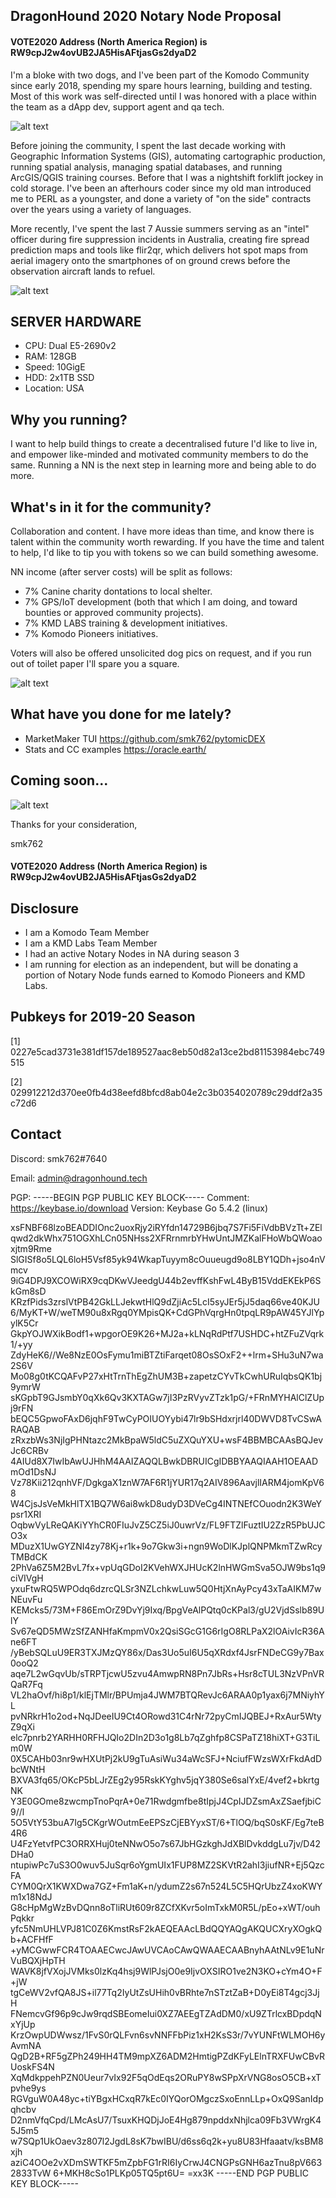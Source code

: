 ## DragonHound 2020 Notary Node Proposal ##

#### VOTE2020 Address (North America Region) is RW9cpJ2w4ovUB2JA5HisAFtjasGs2dyaD2 ####

I'm a bloke with two dogs, and I've been part of the Komodo Community since early 2018, spending my spare hours learning, building and testing. Most of this work was self-directed until I was honored with a place within the team as a dApp dev, support agent and qa tech.

![alt text](https://i.imgur.com/4NhmVYk.jpg "Doctor Skrunch and Sgt Piglet reporting for duty")

Before joining the community, I spent the last decade working with Geographic Information Systems (GIS), automating cartographic production,  running spatial analysis, managing spatial databases, and running ArcGIS/QGIS training courses. Before that I was a nightshift forklift jockey in cold storage.
I've been an afterhours coder since my old man introduced me to PERL as a youngster, and done a variety of "on the side" contracts over the years using a variety of languages. 

More recently, I've spent the last 7 Aussie summers serving as an "intel" officer during fire suppression incidents in Australia, creating fire spread prediction maps and tools like flir2qr, which delivers hot spot maps from aerial imagery onto the smartphones of on ground crews before the observation aircraft lands to refuel. 

![alt text](https://camo.githubusercontent.com/6c1023ec97f44cfc25b3a80611bcde5d9d57fb03/68747470733a2f2f692e696d6775722e636f6d2f304b655367334d2e6a7067 "flir2qr")

## SERVER HARDWARE ##
- CPU: Dual E5-2690v2
- RAM: 128GB
- Speed: 10GigE
- HDD: 2x1TB SSD
- Location: USA

## Why you running? ##
I want to help build things to create a decentralised future I'd like to live in, and empower like-minded and motivated community members to do the same.
Running a NN is the next step in learning more and being able to do more. 

## What's in it for the community? ##
Collaboration and content. I have more ideas than time, and know there is talent within the community worth rewarding. If you have the time and talent to help, I'd like to tip you with tokens so we can build something awesome.

NN income (after server costs) will be split as follows:
- 7% Canine charity dontations to local shelter.
- 7% GPS/IoT development (both that which I am doing, and toward bounties or approved community projects).
- 7% KMD LABS training & development initiatives.
- 7% Komodo Pioneers initiatives.

Voters will also be offered unsolicited dog pics on request, and if you run out of toilet paper I'll spare you a square.

![alt text](https://i.imgur.com/Fgk5NUK.jpg "Will you let me in?")

## What have you done for me lately? ##

- MarketMaker TUI https://github.com/smk762/pytomicDEX
- Stats and CC examples https://oracle.earth/

## Coming soon... ##

![alt text](https://raw.githubusercontent.com/smk762/mmbot_qt/style/docs/img/activate_login.png "MMbot_qt")

Thanks for your consideration,

smk762

#### VOTE2020 Address (North America Region) is RW9cpJ2w4ovUB2JA5HisAFtjasGs2dyaD2 ####

## Disclosure ##
- I am a Komodo Team Member
- I am a KMD Labs Team Member
- I had an active Notary Nodes in NA during season 3
- I am running for election as an independent, but will be donating a portion of Notary Node funds earned to Komodo Pioneers and KMD Labs.

## Pubkeys for 2019-20 Season ##
[1]  0227e5cad3731e381df157de189527aac8eb50d82a13ce2bd81153984ebc749515

[2]  029912212d370ee0fb4d38eefd8bfcd8ab04e2c3b0354020789c29ddf2a35c72d6

## Contact ##
Discord: smk762#7640 

Email: admin@dragonhound.tech

PGP: -----BEGIN PGP PUBLIC KEY BLOCK-----
Comment: https://keybase.io/download
Version: Keybase Go 5.4.2 (linux)

xsFNBF68lzoBEADDIOnc2uoxRjy2iRYfdn14729B6jbq7S7Fi5FiVdbBVzTt+ZEl
qwd2dkWhx751OGXhLCn05NHss2XFRrnmrbYHwUntJMZKalFHoWbQWoaoxjtm9Rme
SlGISf8o5LQL6loH5Vsf85yk94WkapTuyym8cOuueugd9o8LBY1QDh+jso4nVmcv
9iG4DPJ9XCOWiRX9cqDKwVJeedgU44b2evffKshFwL4ByB15VddEKEkP6SkGm8sD
KRzfPids3zrslVtPB42GkLLJekwtHlQ9dZjiAc5LcI5syJEr5jJ5daq66ve40KJU
6/MyKT+W/weTM90u8xRgq0YMpisQK+CdGPhVqrgHn0tpqLR9pAW45YJlYpylK5Cr
GkpYOJWXikBodf1+wpgorOE9K26+MJ2a+kLNqRdPtf7USHDC+htZFuZVqrk1/+yy
ZdyHeK6//We8NzE0OsFymu1miBTZtiFarqet08OsSOxF2++lrm+SHu3uN7wa2S6V
Mo08g0tKCQAFvP27xHtTrnThEgZhUM3B+zapetzCYvTkCwhURuIqbsQK1bj9ymrW
sKGpbT9GJsmbY0qXk6Qv3KXTAGw7jI3PzRVyvZTzk1pG/+FRnMYHAlClZUpj9rFN
bEQC5GpwoFAxD6jqhF9TwCyPOIUOYybi47lr9bSHdxrjrl40DWVD8TvCSwARAQAB
zRxzbWs3NjIgPHNtazc2MkBpaW5ldC5uZXQuYXU+wsF4BBMBCAAsBQJevJc6CRBv
4AIUd8X7IwIbAwUJHhM4AAIZAQQLBwkDBRUICgIDBBYAAQIAAH1OEAADmOd1DsNJ
Vz78Kii212qnhVF/DgkgaX1znW7AF6R1jYUR17q2AIV896AavjlIARM4jomKpV68
W4CjsJsVeMkHlTX1BQ7W6ai8wkD8udyD3DVeCg4INTNEfCOuodn2K3WeYpsr1XRI
OqbwVyLReQAKiYYhCR0FIuJvZ5CZ5iJ0uwrVz/FL9FTZlFuztIU2ZzR5PbUJCO3x
MDuzX1UwGYZNI4zy78Kj+r1k+9o7Gkw3i+ngn9WoDlKJplQNPMkmTZwRcyTMBdCK
2PhVa6Z5M2BvL7fx+vpUqGDoI2KVehWXJHUcK2lnHWGmSva5OJW9bs1q9ciVIVgH
yxuFtwRQ5WPOdq6dzrcQLSr3NZLchkwLuw5Q0HtjXnAyPcy43xTaAIKM7wNEuvFu
KEMcks5/73M+F86EmOrZ9DvYj9Ixq/BpgVeAlPQtq0cKPal3/gU2VjdSslb89UlY
Sv67eQD5MWzSfZANHfaKmpmV0x2QsiSGcG1G6rIgO8RLPaX2lOAivIcR36Ane6FT
/yBebSQLuU9ER3TXJMzQY86x/Das3Uo5uI6U5qXRdxf4JsrFNDeCG9y7Bax0ooQ2
aqe7L2wGqvUb/sTRPTjcwU5zvu4AmwpRN8Pn7JbRs+Hsr8cTUL3NzVPnVRQaR7Fq
VL2haOvf/hi8p1/klEjTMlr/BPUmja4JWM7BTQRevJc6ARAA0p1yax6j7MNiyhYL
pvNRkrH1o2od+NqJDeeIU9Ct4ORowd31C4rNr72pyCmIJQBEJ+RxAur5WtyZ9qXi
elc7pnrb2YARHH0RFHJQIo2DIn2D3o1g8Lb7qZghfp8CSPaTZ18hiXT+G3TiLm0W
0X5CAHb03nr9wHXUtPj2kU9gTuAsiWu34aWcSFJ+NciufFWzsWXrFkdAdDbcWNtH
BXVA3fq65/OKcP5bLJrZEg2y95RskKYghv5jqY380Se6salYxE/4vef2+bkrtgNK
Y3E0GOme8zwcmpTnoPqrA+0e71Rwdgmfbe8tIpjJ4CpIJDZsmAxZSaefjbiC9//l
5O5VtY53buA7Ig5CKgrWOutmEeEPSzCjEBYyxST/6+TlOQ/bqS0sKF/Eg7teB4R6
U4FzYetvfPC3ORRXHuj0teNNwO5o7s67JbHGzkghJdXBlDvkddgLu7jv/D42DHa0
ntupiwPc7uS3O0wuv5JuSqr6oYgmUIx1FUP8MZ2SKVtR2ahI3jiufNR+Ej5QzcFA
CYM0QrX1KWXDwa7GZ+Fm1aK+n/ydumZ2s67n524L5C5HQrUbzZ4xoKWYm1x18NdJ
G8cHpMgWzBvDQnn8oTliRUt609r8ZCfXKvr5oImTxkM0R5L/pEo+xWT/ouhPqkkr
yfc5NmUHLVPJ81C0Z6KmstRsF2kAEQEAAcLBdQQYAQgAKQUCXryXOgkQb+ACFHfF
+yMCGwwFCR4TOAAECwcJAwUVCAoCAwQWAAECAABnyhAAtNLv9E1uNrVuBQXjHpTH
WAVK8jfVXojJVMks0lzKq4hsj9WlPJsjO0e9IjvOXSIRO1ve2N3KO+cYm4O+F+jW
tgCeWV2vfQA8JS+il77Tq2IyUtZsUHih0vBRhte7nSTztZaB+D0yEi8T4gcj3JjH
FNemcvGf96p9cJw9rqdSBEomeIui0XZ7AEEgTZAdDM0/xU9ZTrlcxBDpdqNxYjUp
KrzOwpUDWwsz/1FvS0rQLFvn6svNNFFbPiz1xH2KsS3r/7vYUNFtWLMOH6yAvmNA
QgD2B+RF5gZPh249HH4TM9mpXZ6ADM2HmtigPZdKFyLElnTRXFUwCBvRUoskFS4N
XqMdkppehPZN0Ueur7vIx92F5qOdEqs2ORuPY8wSPpXrVNG8osO5CB+xTpvhe9ys
RGVguW0A48yc+tiYBgxHCxqR7kEc0IYQorOMgczSxoEnnLLp+OxQ9SanIdpqhcbv
D2nmVfqCpd/LMcAsU7/TsuxKHQDjJoE4Hg879npddxNhjlca09Fb3VWrgK45J5m5
w7SQp1UkOaev3z807l2JgdL8sK7bwIBU/d6ss6q2k+yu8U83Hfaaatv/ksBM8xjh
aziC4OOe2vXDmSWTKF5mZpbFG1rRI6IyCrwJ4CNGPsGNH6azTnu8pV6632833TvW
6+MKH8cSo1PLKp05TQ5pt6U=
=xx3K
-----END PGP PUBLIC KEY BLOCK-----

